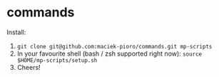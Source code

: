 # commands

Install:
1. `git clone git@github.com:maciek-pioro/commands.git mp-scripts`
2. In your favourite shell (bash / zsh supported right now): `source $HOME/mp-scripts/setup.sh`
3. Cheers!
